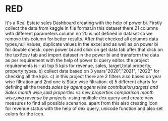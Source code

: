 # RED
It's a Real Estate sales Dashboard creating with the help of power bi.
Firstly collect the data from kaggle in file format.in this dataset there 21 columns with different parameters.column no 20 is not defined in dataset so we remove this column for better results.
After that checked all columns data types,null values, duplicate values in the excel and as well as on power bi for double check.
open power bi and click on get data tab after that click on the text\csv tab and import dataset in the power bi and transform the data as per requirement with the help of power bi query editor.
the project requirements is:- a) top 5 kpis for revenue, sales, target,total property, property types.
b) collect data based on 3 years"2020","2021", "2022" for checking all the kpis.
c) in this project there are 2 filters also based on year wise filtration and 2nd one is State wise filtration.
d) 5 different charts for defining all the trends.*sales by agent*,*agent wise contribution*,*targets and Sales month wise*,*sold properties vs new properties comparison month wise*,*avg revenue by projects*.
using multiple dex query and create new measures to find all possible scenarios.
apart from this also creating icon for revenue status with the help of dex query, unicode function and also set colors for the icon.

